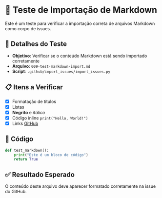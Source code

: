 # 🧪 Teste de Importação de Markdown

Este é um teste para verificar a importação correta de arquivos Markdown como corpo de issues.

## 📝 Detalhes do Teste

- **Objetivo**: Verificar se o conteúdo Markdown está sendo importado corretamente
- **Arquivo**: `009-test-markdown-import.md`
- **Script**: `.github/import_issues/import_issues.py`

## 📋 Itens a Verificar

- [x] Formatação de títulos
- [x] Listas
- [x] **Negrito** e *itálico*
- [x] Código inline `print("Hello, World!")`
- [x] Links [GitHub](https://github.com)

## 📝 Código

```python
def test_markdown():
    print("Este é um bloco de código")
    return True
```

## ✅ Resultado Esperado

O conteúdo deste arquivo deve aparecer formatado corretamente na issue do GitHub.
